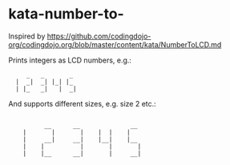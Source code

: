 # kata-number-to-

Inspired by https://github.com/codingdojo-org/codingdojo.org/blob/master/content/kata/NumberToLCD.md

Prints integers as LCD numbers, e.g.:

```
     _   _       _ 
  |  _|  _| |_| |_ 
  | |_   _|   |  _|
```

And supports different sizes, e.g. size 2 etc.:

```
                                      
          __      __              __  
    |       |       |    |  |    |    
    |     __|     __|    |__|    |__  
    |    |          |       |       | 
    |    |__      __|       |     __| 

```